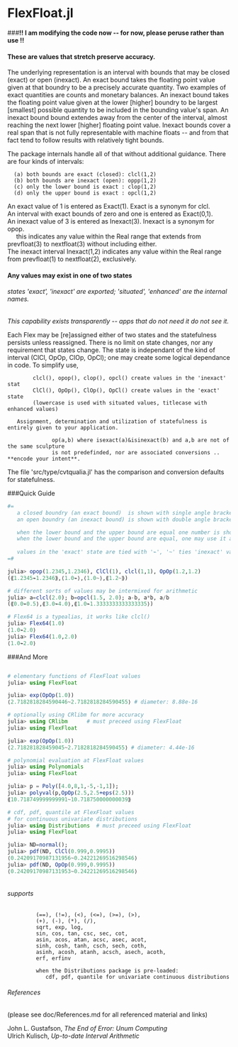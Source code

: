# FlexFloat.jl   
###**!!  I am modifying the code now -- for now, please peruse rather than use  !!**
####

#### These are values that stretch preserve accuracy.

The underlying representation is an interval with bounds that may be closed (exact) or open (inexact).  An exact bound takes the floating point value given at that boundry to be a precisely accurate quantity.  Two examples of exact quantities are counts and monetary balances. An inexact bound takes the floating point value given at the lower [higher] boundry to be largest [smallest] possible quantity to be included in the bounding value's span.  An inexact bound bound extendes away from the center of the interval, almost reaching the next lower [higher] floating point value.  Inexact bounds cover a real span that is not fully representable with machine floats -- and from that fact tend to follow results with relatively tight bounds.

The package internals handle all of that without additional guidance.  There are four kinds of intervals:

      (a) both bounds are exact (closed): clcl(1,2)
      (b) both bounds are inexact (open): oppp(1,2)
      (c) only the lower bound is exact : clop(1,2)
      (d) only the upper bound is exact : opcl(1,2)

An exact value of 1 is entered as Exact(1).  Exact is a synonym for clcl.</br>
An interval with exact bounds of zero and one is entered as Exact(0,1).</br>
An inexact value of 3 is entered as Inexact(3).  Inexact is a synonym for opop.</br>
&nbsp;&nbsp;&nbsp;&nbsp;&nbsp;this indicates any value within the Real range that extends from prevfloat(3) to nextfloat(3) without including either.</br>
The inexact interval Inexact(1,2) indicates any value within the Real range from prevfloat(1) to nextfloat(2), exclusively.

#### Any values may exist in one of two states
###### states 'exact', 'inexact' are exported;  'situated', 'enhanced' are the internal names.

*This capability exists transparently -- apps that do not need it do not see it.*

Each Flex may be [re]assigned either of two states and the statefulness persists unless reassigned.
There is no limit on state changes, nor any requirement that states change.  The state is independant of the kind of interval (ClCl, OpOp, ClOp, OpCl); one may create some logical dependance in code. To simplify use, 

            clcl(), opop(), clop(), opcl() create values in the 'inexact' stat
            ClCl(), OpOp(), ClOp(), OpCl() create values in the 'exact' state
            (lowercase is used with situated values, titlecase with enhanced values)

       Assignment, determination and utilization of statefulness is entirely given to your application.
       
                  op(a,b) where isexact(a)&isinexact(b) and a,b are not of the same sculpture
                  is not predefinded, nor are associated conversions .. **encode your intent**.

The file 'src/type/cvtqualia.jl' has the comparison and conversion defaults for statefulness.

 



###Quick Guide

```julia
#=
   a closed boundry (an exact bound)  is shown with single angle brackets
   an open boundry (an inexact bound) is shown with double angle brackets

   when the lower bound and the upper bound are equal one number is shown
   when the lower bound and the upper bound are equal, one may use it alone
   
   values in the 'exact' state are tied with '⌁', '~' ties 'inexact' values
=#

julia> opop(1.2345,1.2346), ClCl(1), clcl(1,1), OpOp(1.2,1.2)
(⟪1.2345⌁1.2346⟫,⟨1.0⌁⟩,⟨1.0~⟩,⟪1.2~⟫)

# different sorts of values may be intermixed for arithmetic
julia> a=clcl(2.0); b=opcl(1.5, 2.0); a-b, a*b, a/b
(⟪0.0⌁0.5⟩,⟪3.0⌁4.0⟩,⟪1.0⌁1.3333333333333335⟩)

# Flex64 is a typealias, it works like clcl()
julia> Flex64(1.0)
⟨1.0⌁2.0⟩
julia> Flex64(1.0,2.0)
⟨1.0⌁2.0⟩

```

###And More

```julia

# elementary functions of FlexFloat values
julia> using FlexFloat

julia> exp(OpOp(1.0))
⟨2.7182818284590446~2.7182818284590455⟩ # diameter: 8.88e-16

# optionally using CRlibm for more accuracy
julia> using CRlibm      # must preceed using FlexFloat
julia> using FlexFloat

julia> exp(OpOp(1.0))
⟨2.718281828459045~2.7182818284590455⟩ # diameter: 4.44e-16

# polynomial evaluation at FlexFloat values
julia> using Polynomials
julia> using FlexFloat

julia> p = Poly([4.0,8,1,-5,-1,1]);
julia> polyval(p,OpOp(2.5,2.5+eps(2.5)))
⟪10.718749999999991~10.718750000000039⟫

# cdf, pdf, quantile at FlexFloat values
# for continuous univariate distributions
julia> using Distributions  # must preceed using FlexFloat
julia> using FlexFloat

julia> ND=normal();
julia> pdf(ND, ClCl(0.999,0.9995))
⟨0.24209170987131956~0.24221269516298546⟩
julia> pdf(ND, OpOp(0.999,0.9995))
⟨0.24209170987131953~0.24221269516298546⟩



```

###### supports
             (==), (!=), (<), (<=), (>=), (>),
             (+), (-), (*), (/),
             sqrt, exp, log,
             sin, cos, tan, csc, sec, cot,
             asin, acos, atan, acsc, asec, acot,
             sinh, cosh, tanh, csch, sech, coth,
             asinh, acosh, atanh, acsch, asech, acoth,
             erf, erfinv

             when the Distributions package is pre-loaded:
                cdf, pdf, quantile for univariate continuous distributions

###### References
(please see doc/References.md for all referenced material and links)

John L. Gustafson, *The End of Error: Unum Computing*</br>
Ulrich Kulisch, *Up-to-date Interval Arithmetic*
